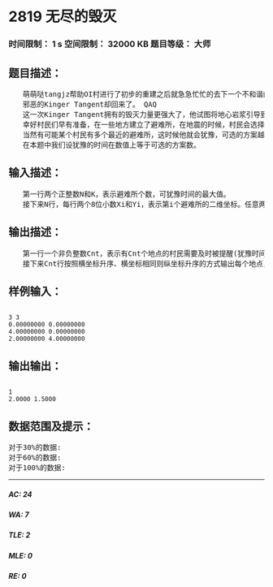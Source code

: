 # 2819 无尽的毁灭   
### 时间限制： 1 s     空间限制： 32000 KB     题目等级： 大师  
## 题目描述：  

<pre>
　　萌萌哒tangjz帮助OI村进行了初步的重建之后就急急忙忙的去下一个不和谐的地方了。 >_<
　　邪恶的Kinger Tangent却回来了。 QAQ
　　这一次Kinger Tangent拥有的毁灭力量更强大了，他试图将地心岩浆引导到地表，毁灭和谐的OI村。 QAQ
　　幸好村民们早有准备，在一些地方建立了避难所，在地震的时候，村民会选择离自己最近的避难所避难。
　　当然有可能某个村民有多个最近的避难所，这时候他就会犹豫，可选的方案越多，犹豫的时间越长，而时间长了就更容易被火山喷发出的岩石砸中，所以我们要及时的提醒那些犹豫时间比较长的村民及时避难。
　　在本题中我们设犹豫的时间在数值上等于可选的方案数。
</pre>
  
  
## 输入描述：  

<pre>
　　第一行两个正整数N和K，表示避难所个数，可犹豫时间的最大值。
　　接下来N行，每行两个8位小数Xi和Yi，表示第i个避难所的二维坐标。任意两个避难所之间的曼哈顿距离不小于10-3。
</pre>
  
  
## 输出描述：  

<pre>
　　第一行一个非负整数Cnt，表示有Cnt个地点的村民需要及时被提醒(犹豫时间不小于最大值)。
　　接下来Cnt行按照横坐标升序、横坐标相同则纵坐标升序的方式输出每个地点，每行两个实数Xi和Yi，保留4位小数，表示第i个地点的坐标，即要求您的答案精度误差不超过10-4。
</pre>
  
  
## 样例输入：  

<pre><code>
3 3  
0.00000000 0.00000000  
4.00000000 0.00000000  
2.00000000 4.00000000
</code></pre>
  
  
## 输出输出：  

<pre><code>
1  
2.0000 1.5000
</code></pre>
  
  
## 数据范围及提示：  

<pre>
对于30%的数据:  
对于60%的数据:  
对于100%的数据:
</pre>
  
  
***  

##### AC: 24  
##### WA: 7  
##### TLE: 2  
##### MLE: 0  
##### RE: 0  
